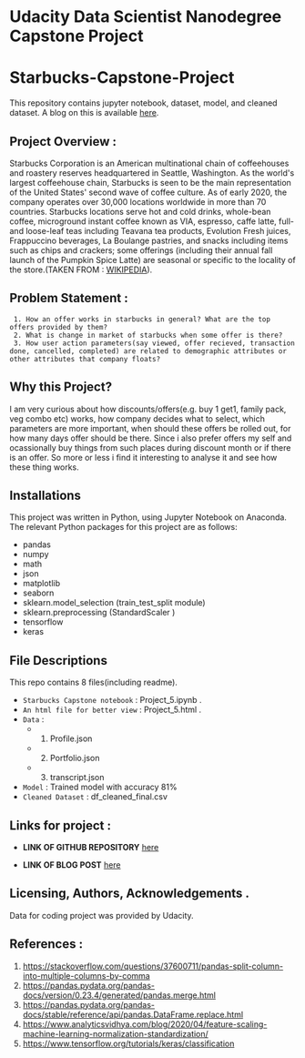# Udacity Data Scientist Nanodegree Capstone Project
# Starbucks-Capstone-Project
This repository contains jupyter notebook, dataset, model, and cleaned dataset. A blog on this is available [here](https://dheerajpant.github.io/blog/).

## Project Overview :
Starbucks Corporation is an American multinational chain of coffeehouses and roastery reserves headquartered in Seattle, Washington. As the world's largest coffeehouse chain, Starbucks is seen to be the main representation of the United States' second wave of coffee culture. As of early 2020, the company operates over 30,000 locations worldwide in more than 70 countries. Starbucks locations serve hot and cold drinks, whole-bean coffee, microground instant coffee known as VIA, espresso, caffe latte, full- and loose-leaf teas including Teavana tea products, Evolution Fresh juices, Frappuccino beverages, La Boulange pastries, and snacks including items such as chips and crackers; some offerings (including their annual fall launch of the Pumpkin Spice Latte) are seasonal or specific to the locality of the store.(TAKEN FROM : [WIKIPEDIA](https://en.wikipedia.org/wiki/Starbucks)).

## Problem Statement :
     1. How an offer works in starbucks in general? What are the top offers provided by them?
     2. What is change in market of starbucks when some offer is there?
     3. How user action parameters(say viewed, offer recieved, transaction done, cancelled, completed) are related to demographic attributes or other attributes that company floats?

## Why this Project?
I am very curious about how discounts/offers(e.g. buy 1 get1, family pack, veg combo etc) works, how company decides what to select, which parameters are more important, when should these offers be rolled out, for how many days offer should be there. Since i also prefer offers my self and ocassionally buy things from such places during discount month or if there is an offer. So more or less i find it interesting to analyse it and see how these thing works.

## Installations
This project was written in Python, using Jupyter Notebook on Anaconda. The relevant Python packages for this project are as follows:

- pandas
- numpy
- math
- json
- matplotlib
- seaborn
- sklearn.model_selection (train_test_split module)
- sklearn.preprocessing (StandardScaler )
- tensorflow
- keras 

## File Descriptions
This repo contains 8 files(including readme). 
- `Starbucks Capstone notebook` : Project_5.ipynb .
- `An html file for better view` : Project_5.html .
- `Data` :
    - 1. Profile.json
    - 2. Portfolio.json
    - 3. transcript.json 
- `Model` : Trained model with accuracy 81%
- `Cleaned Dataset` : df_cleaned_final.csv
 
## Links for project :
- **LINK OF GITHUB REPOSITORY** [here](https://github.com/dheerajpant/Project5)

- **LINK OF BLOG POST** [here](https://dheerajpant.github.io/blog/)


## Licensing, Authors, Acknowledgements .
Data for coding project was provided by Udacity.

## References :
1. https://stackoverflow.com/questions/37600711/pandas-split-column-into-multiple-columns-by-comma
2. https://pandas.pydata.org/pandas-docs/version/0.23.4/generated/pandas.merge.html
3. https://pandas.pydata.org/pandas-docs/stable/reference/api/pandas.DataFrame.replace.html
4. https://www.analyticsvidhya.com/blog/2020/04/feature-scaling-machine-learning-normalization-standardization/
5. https://www.tensorflow.org/tutorials/keras/classification
